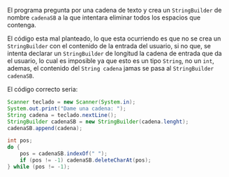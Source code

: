 El programa pregunta por una cadena de texto y crea un `StringBuilder` de nombre `cadenaSB` a la que intentara eliminar todos los espacios que contenga.

El código esta mal planteado, lo que esta ocurriendo es que no se crea un `StringBuilder` con el contenido de la entrada del usuario, si no que, se intenta declarar un `StringBuilder` de longitud la cadena de entrada que da el usuario, lo cual es imposible ya que esto es un tipo `String`, no un `int`, ademas, el contenido del `String cadena` jamas se pasa al `StringBuilder cadenaSB`.

El código correcto seria:

```java
Scanner teclado = new Scanner(System.in);
System.out.print("Dame una cadena: ");
String cadena = teclado.nextLine();
StringBuilder cadenaSB = new StringBuilder(cadena.lenght);
cadenaSB.append(cadena);

int pos;
do {
	pos = cadenaSB.indexOf(" ");
	if (pos != -1) cadenaSB.deleteCharAt(pos);
} while (pos != -1);
```

